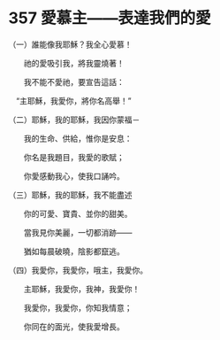 # 357 愛慕主——表達我們的愛

（一）誰能像我耶穌？我全心愛慕！

　　祂的愛吸引我，將我靈燒著！

　　我不能不愛祂，要宣告這話：

　“主耶穌，我愛你，將你名高舉！”

（二）耶穌，我的耶穌，我因你蒙福－

　　我的生命、供給，惟你是安息：

　　你名是我題目，我愛的歌賦；

　　你愛感動我心，使我口誦吟。

（三）耶穌，我的耶穌，我不能盡述

　　你的可愛、寶貴、並你的甜美。

　　當我見你美麗，一切都消跡——

　　猶如每晨破曉，陰影都竄逃。

（四）我愛你，我愛你，哦主，我愛你。

　　主耶穌，我愛你，我神，我愛你！

　　我愛你，我愛你，你知我情意；

　　你同在的面光，使我愛增長。


